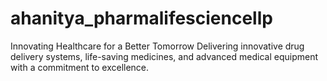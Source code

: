 # ahanitya_pharmalifesciencellp
Innovating Healthcare for a Better Tomorrow Delivering innovative drug delivery systems, life-saving medicines, and advanced medical equipment with a commitment to excellence.
